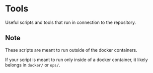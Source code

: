 Tools
=====

Useful scripts and tools that run in connection to the repository.

Note
----

These scripts are meant to run outside of the docker containers.

If your script is meant to run only inside of a docker container, it likely belongs
in `docker/` or `ops/`.
